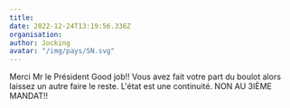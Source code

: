 ```yaml
---
title: 
date: 2022-12-24T13:19:56.336Z
organisation: 
author: Jocking
avatar: "/img/pays/SN.svg"
---
```


Merci Mr le Président Good job!!
Vous avez fait votre part du boulot alors laissez un autre faire le reste. L'état est une continuité. NON AU 3IÈME MANDAT!!